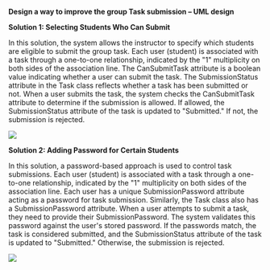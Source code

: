 ﻿**Design a way to improve the group Task submission – UML design**

**Solution 1: Selecting Students Who Can Submit**

In this solution, the system allows the instructor to specify which students are eligible to submit
the group task. Each user (student) is associated with a task through a one-to-one relationship,
indicated by the "1" multiplicity on both sides of the association line. The CanSubmitTask attribute
is a boolean value indicating whether a user can submit the task. The SubmissionStatus attribute in
the Task class reflects whether a task has been submitted or not. When a user submits the task, the
system checks the CanSubmitTask attribute to determine if the submission is allowed. If allowed, the
SubmissionStatus attribute of the task is updated to "Submitted." If not, the submission is
rejected.

![](Solution_1.png)

**Solution 2: Adding Password for Certain Students**

In this solution, a password-based approach is used to control task submissions. Each user (student)
is associated with a task through a one-to-one relationship, indicated by the "1" multiplicity on
both sides of the association line. Each user has a unique SubmissionPassword attribute acting as a
password for task submission. Similarly, the Task class also has a SubmissionPassword attribute.
When a user attempts to submit a task, they need to provide their SubmissionPassword. The system
validates this password against the user's stored password. If the passwords match, the task is
considered submitted, and the SubmissionStatus attribute of the task is updated to "Submitted."
Otherwise, the submission is rejected.

![](Solution_2.png)
